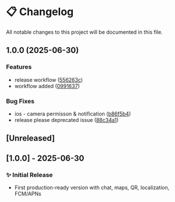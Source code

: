 # 📋 Changelog

All notable changes to this project will be documented in this file.

## 1.0.0 (2025-06-30)


### Features

* release workflow ([556263c](https://github.com/SHARMA0017/chat-app/commit/556263c1dae006844956ddbd287e779c7d73e66d))
* workflow added ([0991637](https://github.com/SHARMA0017/chat-app/commit/0991637dfbbb956d04233b1d1886889b7bd8d182))


### Bug Fixes

* ios - camera permisson & notification ([b86f5b4](https://github.com/SHARMA0017/chat-app/commit/b86f5b4363a8e2d146ab66f1320898320ffd373b))
* release please deprecated issue ([88c34a1](https://github.com/SHARMA0017/chat-app/commit/88c34a18872017bf0253a6c7e269634655f379f0))

## [Unreleased]

## [1.0.0] - 2025-06-30
### ✨ Initial Release
- First production-ready version with chat, maps, QR, localization, FCM/APNs
